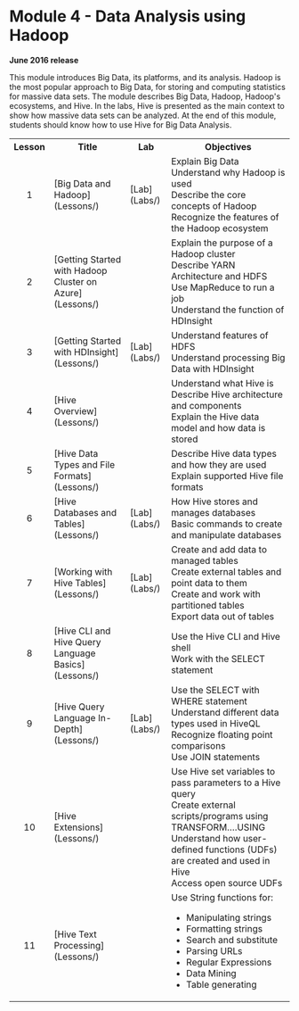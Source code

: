<html lang="en">
   <head>
      <meta charset="utf-8">
      <meta http-equiv="X-UA-Compatible" content="IE=edge">
      <meta name="viewport" content="width=device-width, initial-scale=1">
	    <link rel="stylesheet" href="style.css">
   </head>
   <body id="home">
      <div class="container">
         <div class="jumbotron">
            <h1>Module 4 - Data Analysis using Hadoop</h1>
            <p><b>June 2016 release</b></p>
            <p>This module introduces Big Data, its platforms, and its analysis. Hadoop is the most popular approach to Big Data, for storing and computing statistics for massive data sets. The module describes Big Data, Hadoop, Hadoop's ecosystems, and Hive. In the labs, Hive is presented as the main context to show how massive data sets can be analyzed. At the end of this module, students should know how to use Hive for Big Data Analysis.</p>
         </div>
      </div>
      <div class="panel-body">
               <table class="table table-bordered table-hover">
                  <col>
                  <col>
                  <col>
                  <tr>
                     <th>Lesson</th>
                     <th align="center">Title</th>
                     <th>Lab</th>
                     <th>Objectives</th>
                  </tr>
                  <tr>
                     <td align="center">1</td>
                     <td>[Big Data and Hadoop](Lessons/)</td>
                     <td>[Lab](Labs/)</td>
                     <td>Explain Big Data<br>
			 Understand why Hadoop is used<br>
			 Describe the core concepts of Hadoop<br>
			 Recognize the features of the Hadoop ecosystem
                     </td>
                  </tr>
                  <tr>
                     <td align="center">2</td>
                     <td>[Getting Started with Hadoop Cluster on Azure](Lessons/)</td>
                     <td></td>
                     <td>Explain the purpose of a Hadoop cluster<br>
			 Describe YARN Architecture and HDFS<br>
			 Use MapReduce to run a job<br>
			 Understand the function of HDInsight
                     </td>
                  </tr>
                  <tr>
                     <td align="center">3</td>
                     <td>[Getting Started with HDInsight](Lessons/)</td>
                     <td>[Lab](Labs/)</td>
                     <td>Understand features of HDFS<br>
			 Understand processing Big Data with HDInsight
                     </td>
                  </tr>
                  <tr>
                     <td align="center">4</td>
                     <td>[Hive Overview](Lessons/)</td>
                     <td></td>
                     <td>Understand what Hive is<br>
			 Describe Hive architecture and components<br>
			 Explain the Hive data model and how data is stored
                     </td>
                  </tr>
                  <tr>
                     <td align="center">5</td>
                     <td>[Hive Data Types and File Formats](Lessons/)</td>
                     <td></td>
                     <td>Describe Hive data types and how they are used<br>
			 Explain supported Hive file formats
                     </td>
                  </tr>
                  <tr>
                     <td align="center">6</td>
                     <td>[Hive Databases and Tables](Lessons/)</td>
                     <td>[Lab](Labs/)</td>
                     <td>How Hive stores and manages databases<br>
			 Basic commands to create and manipulate databases
                     </td>
                  </tr>
                  <tr>
                     <td align="center">7</td>
                     <td>[Working with Hive Tables](Lessons/)</td>
                     <td>[Lab](Labs/)</td>
                     <td>Create and add data to managed tables<br>
			 Create external tables and point data to them<br>
			 Create and work with partitioned tables<br>
			 Export data out of tables
                     </td>
                  </tr>
                  <tr>
                     <td align="center">8</td>
                     <td>[Hive CLI and Hive Query Language Basics](Lessons/)</td>
                     <td></td>
                     <td>Use the Hive CLI and Hive shell<br>
			 Work with the SELECT statement
                     </td>
                  </tr>
                  <tr>
                     <td align="center">9</td>
                     <td>[Hive Query Language In-Depth](Lessons/)</td>
                     <td>[Lab](Labs/)</td>
                     <td>Use the SELECT with WHERE statement<br>
			 Understand different data types used in HiveQL<br>
			 Recognize floating point comparisons<br>
			 Use JOIN statements
                     </td>
                  </tr>
                  <tr>
                     <td align="center">10</td>
                     <td>[Hive Extensions](Lessons/)</td>
                     <td></td>
                     <td>Use Hive set variables to pass parameters to a Hive query<br>
			 Create external scripts/programs using TRANSFORM….USING<br>
			 Understand how user-defined functions (UDFs) are created and used in Hive<br>
			 Access open source UDFs
                     </td>
                  </tr>
                  <tr>
                     <td align="center">11</td>
                     <td>[Hive Text Processing](Lessons/)</td>
                     <td></td>
                     <td>Use String functions for: 
                       <ul>
			<li>Manipulating strings
			<li>Formatting strings
			<li>Search and substitute
			<li>Parsing URLs
			<li>Regular Expressions
			<li>Data Mining
			<li>Table generating
		       </ul>
                     </td>
                  </tr>
            </table>
        </div>
     </body>
</html>
